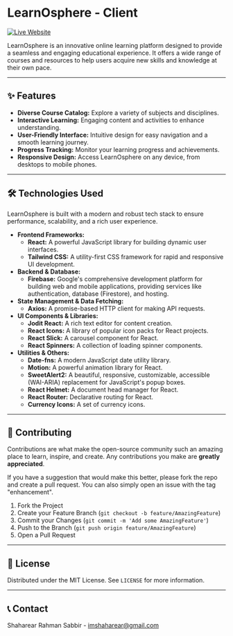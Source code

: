 # LearnOsphere - Client

[![Live Website](https://img.shields.io/badge/Live%20Website-Available-brightgreen)](https://learn-osphere.web.app/)

LearnOsphere is an innovative online learning platform designed to provide a seamless and engaging educational experience. It offers a wide range of courses and resources to help users acquire new skills and knowledge at their own pace.

---

## ✨ Features

- **Diverse Course Catalog:** Explore a variety of subjects and disciplines.
- **Interactive Learning:** Engaging content and activities to enhance understanding.
- **User-Friendly Interface:** Intuitive design for easy navigation and a smooth learning journey.
- **Progress Tracking:** Monitor your learning progress and achievements.
- **Responsive Design:** Access LearnOsphere on any device, from desktops to mobile phones.

---

## 🛠️ Technologies Used

LearnOsphere is built with a modern and robust tech stack to ensure performance, scalability, and a rich user experience.

- **Frontend Frameworks:**
  - **React:** A powerful JavaScript library for building dynamic user interfaces.
  - **Tailwind CSS:** A utility-first CSS framework for rapid and responsive UI development.
- **Backend & Database:**
  - **Firebase:** Google's comprehensive development platform for building web and mobile applications, providing services like authentication, database (Firestore), and hosting.
- **State Management & Data Fetching:**
  - **Axios:** A promise-based HTTP client for making API requests.
- **UI Components & Libraries:**
  - **Jodit React:** A rich text editor for content creation.
  - **React Icons:** A library of popular icon packs for React projects.
  - **React Slick:** A carousel component for React.
  - **React Spinners:** A collection of loading spinner components.
- **Utilities & Others:**
  - **Date-fns:** A modern JavaScript date utility library.
  - **Motion:** A powerful animation library for React.
  - **SweetAlert2:** A beautiful, responsive, customizable, accessible (WAI-ARIA) replacement for JavaScript's popup boxes.
  - **React Helmet:** A document head manager for React.
  - **React Router:** Declarative routing for React.
  - **Currency Icons:** A set of currency icons.

---

## 🤝 Contributing

Contributions are what make the open-source community such an amazing place to learn, inspire, and create. Any contributions you make are **greatly appreciated**.

If you have a suggestion that would make this better, please fork the repo and create a pull request. You can also simply open an issue with the tag "enhancement".

1.  Fork the Project
2.  Create your Feature Branch (`git checkout -b feature/AmazingFeature`)
3.  Commit your Changes (`git commit -m 'Add some AmazingFeature'`)
4.  Push to the Branch (`git push origin feature/AmazingFeature`)
5.  Open a Pull Request

---

## 📄 License

Distributed under the MIT License. See `LICENSE` for more information.

---

## 📞 Contact

Shaharear Rahman Sabbir - imshaharear@gmail.com
